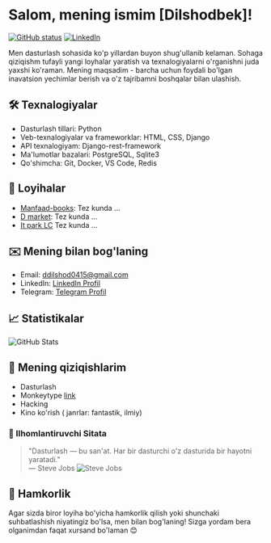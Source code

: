 # Salom, mening ismim [Dilshodbek]!

[![GitHub status](https://img.shields.io/badge/github-@username-181717.svg)](https://github.com/dilshodbek0505) 
[![LinkedIn](https://img.shields.io/badge/linkedin-@username-blue.svg)](https://linkedin.com/in/dilshodbek0505)

Men dasturlash sohasida ko'p yillardan buyon shug'ullanib kelaman. Sohaga qiziqishm tufayli yangi loyhalar yaratish va texnalogiyalarni o'rganishni juda yaxshi ko'raman. Mening maqsadim - barcha uchun foydali bo'lgan inavatsion yechimlar berish va o'z tajribamni boshqalar bilan ulashish.



## 🛠 Texnalogiyalar

- Dasturlash tillari: Python
- Veb-texnalogiyalar va frameworklar: HTML, CSS, Django
- API texnalogiyam: Django-rest-framework
- Ma'lumotlar bazalari: PostgreSQL, Sqlite3
- Qo'shimcha: Git, Docker, VS Code, Redis

## 🌟 Loyihalar

- [Manfaad-books](link): Tez kunda ...
- [D market](link): Tez kunda ...
- [It park LC](link) Tez kunda ...

## ✉️ Mening bilan bog'laning

- Email: ddilshod0415@gmail.com
- LinkedIn: [LinkedIn Profil](https://www.linkedin.com/in/dilshodbek-donaboyev/)
- Telegram: [Telegram Profil](https://t.me/dilshodbek_donaboyev)

## 📈 Statistikalar

![GitHub Stats](https://github-readme-stats.vercel.app/api?username=dilshodbek0505&show_icons=true&theme=radical)

## 💬 Mening qiziqishlarim

- Dasturlash
- Monkeytype [link](https://monkeytype.com/)
- Hacking
- Kino ko'rish ( janrlar: fantastik, ilmiy)

### 🎨 Ilhomlantiruvchi Sitata

> "Dasturlash — bu san'at. Har bir dasturchi o'z dasturida bir hayotni yaratadi."  
> — Steve Jobs ![Steve Jobs](https://aniq.uz/photos/news/x1HrXKVxywvIvPp.jpeg)

## 🤝 Hamkorlik

Agar sizda biror loyiha bo'yicha hamkorlik qilish yoki shunchaki suhbatlashish niyatingiz bo'lsa, men bilan bog'laning! Sizga yordam bera olganimdan faqat xursand bo'laman 😊
